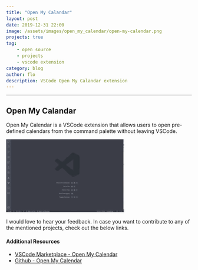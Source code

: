```yaml
---
title: "Open My Calandar"
layout: post
date: 2019-12-31 22:00
image: /assets/images/open_my_calendar/open-my-calendar.png
projects: true
tag:
    - open source
    - projects
    - vscode extension
category: blog
author: flo
description: VSCode Open My Calandar extension
---
```


---

## Open My Calandar

Open My Calendar is a VSCode extension that allows users to open pre-defined calendars from the command palette without leaving VSCode.

![Multi-step sample](/assets/images/open_my_calendar/open-my-calendar.gif)

I would love to hear your feedback. In case you want to contribute to any of the mentioned projects, check out the below links.

#### Additional Resources

-   [VSCode Marketplace - Open My Calendar](https://marketplace.visualstudio.com/items?itemName=florianjosefreheis.open-my-calendar)
-   [Github - Open My Calendar](https://github.com/florianjosefreheis/florianjosefreheis.github.io)

